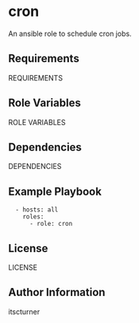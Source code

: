 cron
====

An ansible role to schedule cron jobs.

Requirements
------------

REQUIREMENTS

Role Variables
--------------

ROLE VARIABLES

Dependencies
------------

DEPENDENCIES

Example Playbook
----------------
```
  - hosts: all
    roles:
      - role: cron
```

License
-------

LICENSE

Author Information
------------------

itscturner
